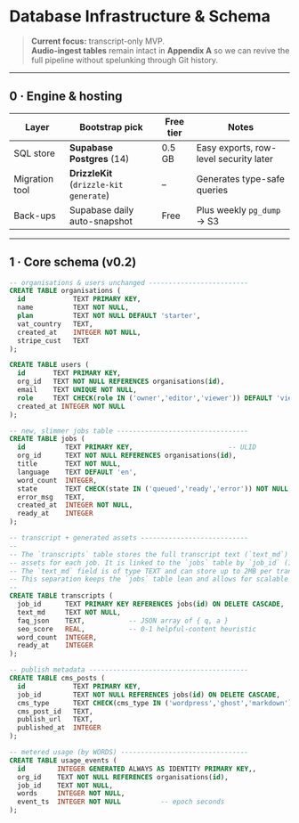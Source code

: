 # Database Infrastructure & Schema

> **Current focus:** transcript-only MVP.  
> **Audio-ingest tables** remain intact in **Appendix A** so we can revive
> the full pipeline without spelunking through Git history.

---

## 0 · Engine & hosting

| Layer            | Bootstrap pick | Free tier | Notes |
|------------------|---------------|-----------|-------|
| SQL store        | **Supabase Postgres** (14) | 0.5 GB | Easy exports, row-level security later |
| Migration tool   | **DrizzleKit** (`drizzle-kit generate`) | – | Generates type-safe queries |
| Back-ups         | Supabase daily auto-snapshot | Free | Plus weekly `pg_dump` → S3 |

---

## 1 · Core schema (v0.2)

```sql
-- organisations & users unchanged -------------------------
CREATE TABLE organisations (
  id            TEXT PRIMARY KEY,
  name          TEXT NOT NULL,
  plan          TEXT NOT NULL DEFAULT 'starter',
  vat_country   TEXT,
  created_at    INTEGER NOT NULL,
  stripe_cust   TEXT
);

CREATE TABLE users (
  id       TEXT PRIMARY KEY,
  org_id   TEXT NOT NULL REFERENCES organisations(id),
  email    TEXT UNIQUE NOT NULL,
  role     TEXT CHECK(role IN ('owner','editor','viewer')) DEFAULT 'viewer',
  created_at INTEGER NOT NULL
);

-- new, slimmer jobs table ---------------------------------
CREATE TABLE jobs (
  id          TEXT PRIMARY KEY,                        -- ULID
  org_id      TEXT NOT NULL REFERENCES organisations(id),
  title       TEXT NOT NULL,
  language    TEXT DEFAULT 'en',
  word_count  INTEGER,
  state       TEXT CHECK(state IN ('queued','ready','error')) NOT NULL,
  error_msg   TEXT,
  created_at  INTEGER NOT NULL,
  ready_at    INTEGER
);

-- transcript + generated assets ---------------------------
--
-- The `transcripts` table stores the full transcript text (`text_md`) and related
-- assets for each job. It is linked to the `jobs` table by `job_id` (1:1 relationship).
-- The `text_md` field is of type TEXT and can store up to 2MB per transcript.
-- This separation keeps the `jobs` table lean and allows for scalable content storage.
--
CREATE TABLE transcripts (
  job_id      TEXT PRIMARY KEY REFERENCES jobs(id) ON DELETE CASCADE,
  text_md     TEXT NOT NULL,
  faq_json    TEXT,           -- JSON array of { q, a }
  seo_score   REAL,           -- 0-1 helpful-content heuristic
  word_count  INTEGER,
  ready_at    INTEGER
);

-- publish metadata ----------------------------------------
CREATE TABLE cms_posts (
  id            TEXT PRIMARY KEY,
  job_id        TEXT NOT NULL REFERENCES jobs(id) ON DELETE CASCADE,
  cms_type      TEXT CHECK(cms_type IN ('wordpress','ghost','markdown')),
  cms_post_id   TEXT,
  publish_url   TEXT,
  published_at  INTEGER
);

-- metered usage (by WORDS) --------------------------------
CREATE TABLE usage_events (
  id        INTEGER GENERATED ALWAYS AS IDENTITY PRIMARY KEY,,
  org_id    TEXT NOT NULL REFERENCES organisations(id),
  job_id    TEXT NOT NULL,
  words     INTEGER NOT NULL,
  event_ts  INTEGER NOT NULL          -- epoch seconds
);

